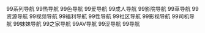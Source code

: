 99系列导航
99热导航
99色导航
99爱导航
99成人导航
99影院导航
99草导航
99资源导航
99视频导航
99福利导航
99性导航
99社区导航
99影视导航
99司机导航
99妹妹导航
99之家导航
99AV导航
99涩导航
99导航
